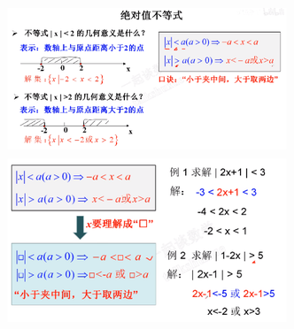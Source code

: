 ![](../../photo/Pasted%20image%2020240319170858.png)

![](../../photo/Pasted%20image%2020240319170833.png)
